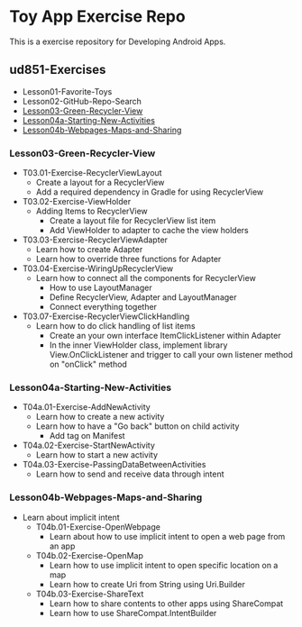 # Toy App Exercise Repo

This is a exercise repository for Developing Android Apps.

## ud851-Exercises
  - Lesson01-Favorite-Toys
  - Lesson02-GitHub-Repo-Search
  - [Lesson03-Green-Recycler-View](#Lesson03-Green-Recycler-View)
  - [Lesson04a-Starting-New-Activities](#Lesson04a-Starting-New-Activities)
  - [Lesson04b-Webpages-Maps-and-Sharing](#Lesson04b-Webpages-Maps-and-Sharing)


### Lesson03-Green-Recycler-View
- T03.01-Exercise-RecyclerViewLayout
  - Create a layout for a RecyclerView
  - Add a required dependency in Gradle for using RecyclerView
- T03.02-Exercise-ViewHolder
  - Adding Items to RecyclerView
    - Create a layout file for RecyclerView list item
    - Add ViewHolder to adapter to cache the view holders
- T03.03-Exercise-RecyclerViewAdapter
  - Learn how to create Adapter
  - Learn how to override three functions for Adapter
- T03.04-Exercise-WiringUpRecyclerView
  - Learn how to connect all the components for RecyclerView
    - How to use LayoutManager
    - Define RecyclerView, Adapter and LayoutManager
    - Connect everything together
- T03.07-Exercise-RecyclerViewClickHandling
  - Learn how to do click handling of list items
    - Create an your own interface ItemClickListener within Adapter
    - In the inner ViewHolder class, implement library View.OnClickListener and trigger to call your own listener method on "onClick" method

### Lesson04a-Starting-New-Activities
  - T04a.01-Exercise-AddNewActivity
    - Learn how to create a new activity 
    - Learn how to have a "Go back" button on child activity
      - Add <meta-data> tag on Manifest
  - T04a.02-Exercise-StartNewActivity
    - Learn how to start a new activity
  - T04a.03-Exercise-PassingDataBetweenActivities
    - Learn how to send and receive data through intent

### Lesson04b-Webpages-Maps-and-Sharing
  - Learn about implicit intent
    - T04b.01-Exercise-OpenWebpage
      - Learn about how to use implicit intent to open a web page from an app
    - T04b.02-Exercise-OpenMap
      - Learn how to use implicit intent to open specific location on a map
      - Learn how to create Uri from String using Uri.Builder
    - T04b.03-Exercise-ShareText
      - Learn how to share contents to other apps using ShareCompat
      - Learn how to use ShareCompat.IntentBuilder


